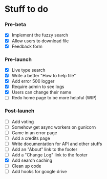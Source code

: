 # Stuff to do

### Pre-beta

- [x] Implement the fuzzy search
- [x] Allow users to download file
- [x] Feedback form

### Pre-launch

- [x] Live type search
- [x] Write a better "How to help file"
- [x] Add error 500 logger
- [x] Require admin to see logs
- [x] Users can change their name
- [ ] Redo home page to be more helpful (WIP)

### Post-launch

- [ ] Add voting
- [ ] Somehow get async workers on gunicorn
- [ ] Game in an error page
- [ ] Add a credits page
- [ ] Write documentation for API and other stuffs
- [ ] Add an "About" link to the footer
- [ ] Add a "Change Log" link to the footer
- [x] Add search caching
- [ ] Clean up code
- [ ] Add hooks for google drive
